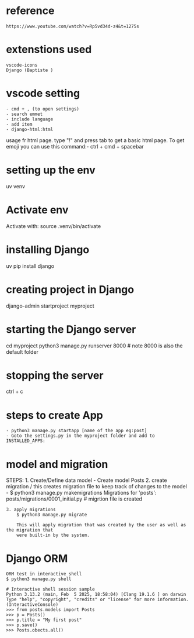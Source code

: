 # reference
    https://www.youtube.com/watch?v=Rp5vd34d-z4&t=1275s
# extenstions used
    vscode-icons
    Django (Baptiste )
# vscode setting
    - cmd + , (to open settings)
    - search emmet
    - include language
    - add item
    - django-html:html
usage fr html page. type "!" and press tab to get a basic html page.
To get emoji you can use this command:- ctrl + cmd + spacebar

# setting up the env
uv venv

# Activate env
Activate with: source .venv/bin/activate

# installing Django
uv pip install django

# creating project in Django
django-admin startproject myproject 

# starting the Django server
cd myproject 
python3 manage.py runserver 8000 # note 8000 is also the default folder

# stopping the server
ctrl + c

# steps to create App
    - python3 manage.py startapp [name of the app eg:post]
    - Goto the settings.py in the myproject folder and add to INSTALLED_APPS:

# model and migration
STEPS:
    1. Create/Define data model
        - Create model Posts
    2. create migration / this creates migration file to keep track of changes to the model
        - $ python3 manage.py makemigrations
        Migrations for 'posts':
        posts/migrations/0001_initial.py # migrtion file is created

    3. apply migrations
        $ python3 manage.py migrate

        This will apply migration that was created by the user as well as the migration that 
        were built-in by the system.

# Django ORM
    ORM test in interactive shell
    $ python3 manage.py shell

    # Interactive shell session sample
    Python 3.13.2 (main, Feb  5 2025, 18:58:04) [Clang 19.1.6 ] on darwin
    Type "help", "copyright", "credits" or "license" for more information.
    (InteractiveConsole)
    >>> from posts.models import Posts
    >>> p = Posts()
    >>> p.title = "My first post"
    >>> p.save()
    >>> Posts.obects.all()